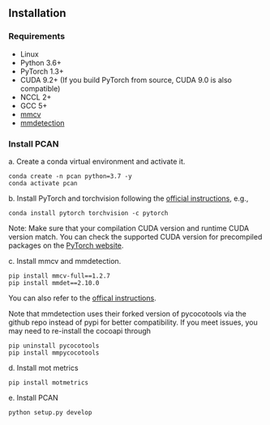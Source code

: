## Installation

### Requirements
- Linux
- Python 3.6+ 
- PyTorch 1.3+
- CUDA 9.2+ (If you build PyTorch from source, CUDA 9.0 is also compatible)
- NCCL 2+
- GCC 5+
- [mmcv](https://github.com/open-mmlab/mmcv)
- [mmdetection](https://github.com/open-mmlab/mmdetection)

### Install PCAN

a. Create a conda virtual environment and activate it.
```shell
conda create -n pcan python=3.7 -y
conda activate pcan
```

b. Install PyTorch and torchvision following the [official instructions](https://pytorch.org/), e.g.,

```shell
conda install pytorch torchvision -c pytorch
```

Note: Make sure that your compilation CUDA version and runtime CUDA version match.
You can check the supported CUDA version for precompiled packages on the [PyTorch website](https://pytorch.org/).

c. Install mmcv and mmdetection.

```shell
pip install mmcv-full==1.2.7
pip install mmdet==2.10.0
```

You can also refer to the [offical instructions](https://github.com/open-mmlab/mmdetection/blob/master/docs/install.md).

Note that mmdetection uses their forked version of pycocotools via the github repo instead of pypi for better compatibility. If you meet issues, you may need to re-install the cocoapi through
```shell
pip uninstall pycocotools
pip install mmpycocotools
```

d. Install mot metrics
```shell
pip install motmetrics
```

e. Install PCAN
```shell
python setup.py develop
```
